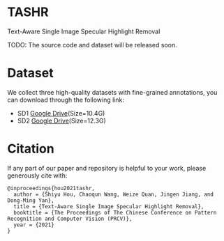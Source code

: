 # TASHR
Text-Aware Single Image Specular Highlight Removal

TODO: The source code and dataset will be released soon.

# Dataset

We collect three high-quality datasets with fine-grained annotations, you can download through the following link:

 - SD1 [Google Drive](https://drive.google.com/file/d/1xpb7TbUC5JOSUhtOWdKmr2hG-VJLMIC3/view?usp=drivesdk)(Size=10.4G)
 - SD2 [Google Drive](https://drive.google.com/file/d/1AIsO7HvQMc4DaNU_XE0rKhBjGB3hoLOp/view?usp=sharing)(Size=12.3G)

# Citation

If any part of our paper and repository is helpful to your work, please generously cite with:

```
@inproceedings{hou2021tashr,
  author = {Shiyu Hou, Chaoqun Wang, Weize Quan, Jingen Jiang, and Dong-Ming Yan},
  title = {Text-Aware Single Image Specular Highlight Removal},
  booktitle = {The Proceedings of The Chinese Conference on Pattern Recognition and Computer Vision (PRCV)},
  year = {2021}
}
```
